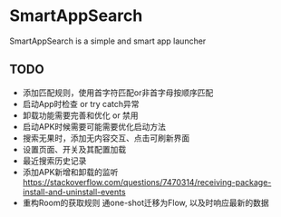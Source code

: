 # SmartAppSearch

SmartAppSearch is a simple and smart app launcher

## TODO

- 添加匹配规则，使用首字符匹配or非首字母按顺序匹配
- 启动App时检查 or try catch异常
- 卸载功能需要完善和优化 or 禁用
- 启动APK时候需要可能需要优化启动方法
- 搜索无果时，添加无内容交互、点击可刷新界面
- 设置页面、开关及其配置加载
- 最近搜索历史记录
- 添加APK新增和卸载的监听 https://stackoverflow.com/questions/7470314/receiving-package-install-and-uninstall-events
- 重构Room的获取规则 通one-shot迁移为Flow, 以及时响应最新的数据